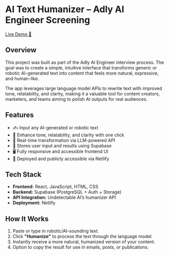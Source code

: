 # AI Text Humanizer – Adly AI Engineer Screening

[Live Demo 🚀](https://ai-humanizer-adly.netlify.app/)  

## Overview

This project was built as part of the Adly AI Engineer interview process. The goal was to create a simple, intuitive interface that transforms generic or robotic AI-generated text into content that feels more natural, expressive, and human-like.

The app leverages large language model APIs to rewrite text with improved tone, relatability, and clarity, making it a valuable tool for content creators, marketers, and teams aiming to polish AI outputs for real audiences.

## Features

- ✍️ Input any AI-generated or robotic text
- 🤖 Enhance tone, relatability, and clarity with one click
- 🧠 Real-time transformation via LLM-powered API
- 💾 Stores user input and results using Supabase
- 🖥️ Fully responsive and accessible frontend UI
- 🚀 Deployed and publicly accessible via Netlify

## Tech Stack

- **Frontend:** React, JavaScript, HTML, CSS
- **Backend:** Supabase (PostgreSQL + Auth + Storage)
- **API Integration:** Undetectable AI’s humanizer API
- **Deployment:** Netlify

## How It Works

1. Paste or type in robotic/AI-sounding text.
2. Click **"Humanize"** to process the text through the language model.
3. Instantly receive a more natural, humanized version of your content.
4. Option to copy the result for use in emails, posts, or publications.
